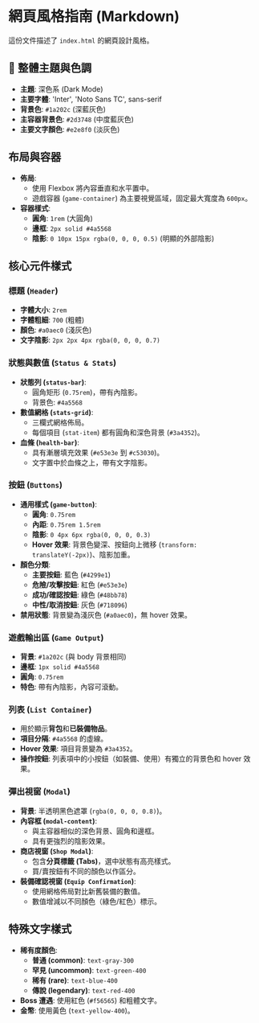 # 網頁風格指南 (Markdown)

這份文件描述了 `index.html` 的網頁設計風格。

## 🎨 整體主題與色調

- **主題**: 深色系 (Dark Mode)
- **主要字體**: 'Inter', 'Noto Sans TC', sans-serif
- **背景色**: `#1a202c` (深藍灰色)
- **主容器背景色**: `#2d3748` (中度藍灰色)
- **主要文字顏色**: `#e2e8f0` (淡灰色)

## 布局與容器

- **佈局**:
  - 使用 Flexbox 將內容垂直和水平置中。
  - 遊戲容器 (`game-container`) 為主要視覺區域，固定最大寬度為 `600px`。
- **容器樣式**:
  - **圓角**: `1rem` (大圓角)
  - **邊框**: `2px solid #4a5568`
  - **陰影**: `0 10px 15px rgba(0, 0, 0, 0.5)` (明顯的外部陰影)

## 核心元件樣式

### 標題 (`Header`)

- **字體大小**: `2rem`
- **字體粗細**: `700` (粗體)
- **顏色**: `#a0aec0` (淺灰色)
- **文字陰影**: `2px 2px 4px rgba(0, 0, 0, 0.7)`

### 狀態與數值 (`Status & Stats`)

- **狀態列 (`status-bar`)**:
  - 圓角矩形 (`0.75rem`)，帶有內陰影。
  - 背景色: `#4a5568`
- **數值網格 (`stats-grid`)**:
  - 三欄式網格佈局。
  - 每個項目 (`stat-item`) 都有圓角和深色背景 (`#3a4352`)。
- **血條 (`health-bar`)**:
  - 具有漸層填充效果 (`#e53e3e` 到 `#c53030`)。
  - 文字置中於血條之上，帶有文字陰影。

### 按鈕 (`Buttons`)

- **通用樣式 (`game-button`)**:
  - **圓角**: `0.75rem`
  - **內距**: `0.75rem 1.5rem`
  - **陰影**: `0 4px 6px rgba(0, 0, 0, 0.3)`
  - **Hover 效果**: 背景色變深、按鈕向上微移 (`transform: translateY(-2px)`)、陰影加重。
- **顏色分類**:
  - **主要按鈕**: 藍色 (`#4299e1`)
  - **危險/攻擊按鈕**: 紅色 (`#e53e3e`)
  - **成功/確認按鈕**: 綠色 (`#48bb78`)
  - **中性/取消按鈕**: 灰色 (`#718096`)
- **禁用狀態**: 背景變為淺灰色 (`#a0aec0`)，無 hover 效果。

### 遊戲輸出區 (`Game Output`)

- **背景**: `#1a202c` (與 body 背景相同)
- **邊框**: `1px solid #4a5568`
- **圓角**: `0.75rem`
- **特色**: 帶有內陰影，內容可滾動。

### 列表 (`List Container`)

- 用於顯示**背包**和**已裝備物品**。
- **項目分隔**: `#4a5568` 的虛線。
- **Hover 效果**: 項目背景變為 `#3a4352`。
- **操作按鈕**: 列表項中的小按鈕（如裝備、使用）有獨立的背景色和 hover 效果。

### 彈出視窗 (`Modal`)

- **背景**: 半透明黑色遮罩 (`rgba(0, 0, 0, 0.8)`)。
- **內容框 (`modal-content`)**:
  - 與主容器相似的深色背景、圓角和邊框。
  - 具有更強烈的陰影效果。
- **商店視窗 (`Shop Modal`)**:
  - 包含**分頁標籤 (Tabs)**，選中狀態有高亮樣式。
  - 買/賣按鈕有不同的顏色以作區分。
- **裝備確認視窗 (`Equip Confirmation`)**:
  - 使用網格佈局對比新舊裝備的數值。
  - 數值增減以不同顏色（綠色/紅色）標示。

## 特殊文字樣式

- **稀有度顏色**:
  - **普通 (common)**: `text-gray-300`
  - **罕見 (uncommon)**: `text-green-400`
  - **稀有 (rare)**: `text-blue-400`
  - **傳說 (legendary)**: `text-red-400`
- **Boss 遭遇**: 使用紅色 (`#f56565`) 和粗體文字。
- **金幣**: 使用黃色 (`text-yellow-400`)。
